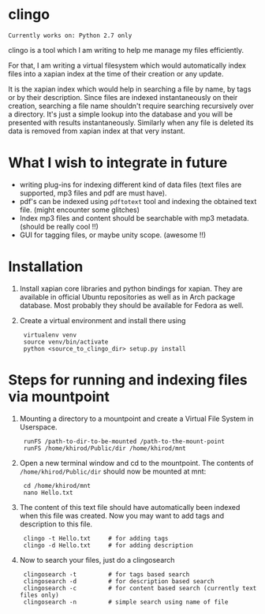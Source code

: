 clingo 
===========

`Currently works on: Python 2.7 only`

clingo is a tool which I am writing to help me manage my files 
efficiently.

For that, I am writing a virtual filesystem which would automatically 
index files into a xapian index at the time of their creation or any update.

It is the xapian index which would help in searching a file by name, by 
tags or by their description. Since files are indexed instantaneously on 
their creation, searching a file name shouldn't require searching 
recursively over a directory. It's just a simple lookup into the 
database and you will be presented with results instantaneously. 
Similarly when any file is deleted its data is removed from xapian index 
at that very instant.


What I wish to integrate in future
====================================

   - writing plug-ins for indexing different kind of data files   (text files are supported, mp3 files and pdf are must have).
   - pdf's can be indexed using `pdftotext` tool and indexing the obtained text file.  (might encounter some glitches)
   - Index mp3 files and content should be searchable with mp3 metadata.   (should be really cool !!)
   - GUI for tagging files, or maybe unity scope.   (awesome !!) 
   


Installation
================

1. Install xapian core libraries and python bindings for xapian.
   They are available in official Ubuntu repositories as well as in Arch package database.
   Most probably they should be available for Fedora as well.

2. Create a virtual environment and install there using

        virtualenv venv
        source venv/bin/activate
        python <source_to_clingo_dir> setup.py install
    


Steps for running and indexing files via mountpoint
=====================================================

1. Mounting a directory to a mountpoint and create a Virtual File System in Userspace.
        
        runFS /path-to-dir-to-be-mounted /path-to-the-mount-point
        runFS /home/khirod/Public/dir /home/khirod/mnt

2. Open a new terminal window and cd to the mountpoint. The contents of `/home/khirod/Public/dir` should now be mounted at mnt:
        
        cd /home/khirod/mnt
        nano Hello.txt
        
3. The content of this text file should have automatically been indexed when this file was created. Now you may want to add tags and description to this file.

        clingo -t Hello.txt     # for adding tags
        clingo -d Hello.txt     # for adding description

        
4. Now to search your files, just do a clingosearch

        clingosearch -t         # for tags based search
        clingosearch -d         # for description based search
        clingosearch -c         # for content based search (currently text files only)
        clingosearch -n         # simple search using name of file
